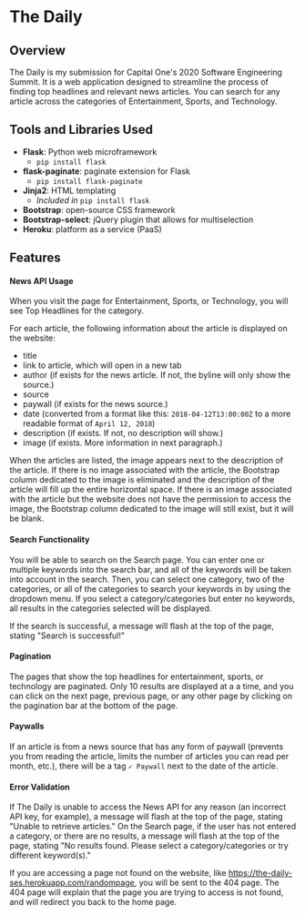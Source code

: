 # The Daily

## Overview
The Daily is my submission for Capital One's 2020 Software Engineering Summit. It is a web application designed to streamline the process of finding top headlines and relevant news articles. You can search for any article across the categories of Entertainment, Sports, and Technology.

## Tools and Libraries Used
- **Flask**: Python web microframework
  - `pip install flask`
- **flask-paginate**: paginate extension for Flask
  - `pip install flask-paginate`
- **Jinja2**: HTML templating
  - *Included in* `pip install flask`
- **Bootstrap**: open-source CSS framework
- **Bootstrap-select**:  jQuery plugin that allows for multiselection
- **Heroku**: platform as a service (PaaS)

## Features

#### News API Usage
When you visit the page for Entertainment, Sports, or Technology, you will see Top Headlines for the category.

For each article, the following information about the article is displayed on the website:
- title
- link to article, which will open in a new tab
- author (if exists for the news article. If not, the byline will only show the source.)
- source
- paywall (if exists for the news source.)
- date (converted from a format like this: `2018-04-12T13:00:00Z` to a more readable format of `April 12, 2018`)
- description (if exists. If not, no description will show.)
- image (if exists. More information in next paragraph.)

When the articles are listed, the image appears next to the description of the article. If there is no image associated with the article, the Bootstrap column dedicated to the image is eliminated and the description of the article will fill up the entire horizontal space. If there is an image associated with the article but the website does not have the permission to access the image, the Bootstrap column dedicated to the image will still exist, but it will be blank.

#### Search Functionality
You will be able to search on the Search page. You can enter one or multiple keywords into the search bar, and all of the keywords will be taken into account in the search. Then, you can select one category, two of the categories, or all of the categories to search your keywords in by using the dropdown menu. If you select a category/categories but enter no keywords, all results in the categories selected will be displayed.

If the search is successful, a message will flash at the top of the page, stating "Search is successful!"

#### Pagination
The pages that show the top headlines for entertainment, sports, or technology are paginated. Only 10 results are displayed at a a time, and you can click on the next page, previous page, or any other page by clicking on the pagination bar at the bottom of the page.

#### Paywalls
If an article is from a news source that has any form of paywall (prevents you from reading the article, limits the number of articles you can read per month, etc.), there will be a tag `✓ Paywall` next to the date of the article.

#### Error Validation
If The Daily is unable to access the News API for any reason (an incorrect API key, for example), a message will flash at the top of the page, stating "Unable to retrieve articles." On the Search page, if the user has not entered a category, or there are no results, a message will flash at the top of the page, stating "No results found. Please select a category/categories or try different keyword(s)."

If you are accessing a page not found on the website, like https://the-daily-ses.herokuapp.com/randompage, you will be sent to the 404 page. The 404 page will explain that the page you are trying to access is not found, and will redirect you back to the home page.
